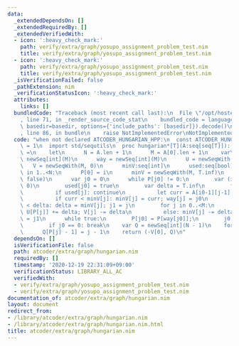 ```yaml
---
data:
  _extendedDependsOn: []
  _extendedRequiredBy: []
  _extendedVerifiedWith:
  - icon: ':heavy_check_mark:'
    path: verify/extra/graph/yosupo_assignment_problem_test.nim
    title: verify/extra/graph/yosupo_assignment_problem_test.nim
  - icon: ':heavy_check_mark:'
    path: verify/extra/graph/yosupo_assignment_problem_test.nim
    title: verify/extra/graph/yosupo_assignment_problem_test.nim
  _isVerificationFailed: false
  _pathExtension: nim
  _verificationStatusIcon: ':heavy_check_mark:'
  attributes:
    links: []
  bundledCode: "Traceback (most recent call last):\n  File \"/opt/hostedtoolcache/Python/3.10.6/x64/lib/python3.10/site-packages/onlinejudge_verify/documentation/build.py\"\
    , line 71, in _render_source_code_stat\n    bundled_code = language.bundle(stat.path,\
    \ basedir=basedir, options={'include_paths': [basedir]}).decode()\n  File \"/opt/hostedtoolcache/Python/3.10.6/x64/lib/python3.10/site-packages/onlinejudge_verify/languages/nim.py\"\
    , line 86, in bundle\n    raise NotImplementedError\nNotImplementedError\n"
  code: "when not declared ATCODER_HUNGARIAN_HPP:\n  const ATCODER_HUNGARIAN_HPP*\
    \ = 1\n  import std/sequtils\n  proc hungarian*[T](A:seq[seq[T]]):(T, seq[int])\
    \ =\n    let\n      N = A.len + 1\n      M = A[0].len + 1\n    var\n      P =\
    \ newSeq[int](M)\n      way = newSeq[int](M)\n      U = newSeqWith(N, 0)\n   \
    \   V = newSeqWith(M, 0)\n      minV:seq[int]\n      used:seq[bool]\n    for i\
    \ in 1..<N:\n      P[0] = i\n      minV = newSeqWith(M, T.inf)\n      used = newSeqWith(M,\
    \ false)\n      var j0 = 0\n      while P[j0] != 0:\n        var (i0, j1) = (P[j0],\
    \ 0)\n        used[j0] = true\n        var delta = T.inf\n        for j in 1..<M:\n\
    \          if used[j]: continue\n          let curr = A[i0-1][j-1] - U[i0] - V[j]\n\
    \          if curr < minV[j]: minV[j] = curr; way[j] = j0\n          if minV[j]\
    \ < delta: delta = minV[j]; j1 = j\n        for j in 0..<M:\n          if used[j]:\
    \ U[P[j]] += delta; V[j] -= delta\n          else: minV[j] -= delta\n        j0\
    \ = j1\n      while true:\n        P[j0] = P[way[j0]];\n        j0 = way[j0];\n\
    \        if j0 == 0: break\n    var Q = newSeq[int](N - 1)\n    for j in 1..<M:\n\
    \      Q[P[j] - 1] = j - 1\n    return (-V[0], Q)\n"
  dependsOn: []
  isVerificationFile: false
  path: atcoder/extra/graph/hungarian.nim
  requiredBy: []
  timestamp: '2020-12-19 22:31:09+09:00'
  verificationStatus: LIBRARY_ALL_AC
  verifiedWith:
  - verify/extra/graph/yosupo_assignment_problem_test.nim
  - verify/extra/graph/yosupo_assignment_problem_test.nim
documentation_of: atcoder/extra/graph/hungarian.nim
layout: document
redirect_from:
- /library/atcoder/extra/graph/hungarian.nim
- /library/atcoder/extra/graph/hungarian.nim.html
title: atcoder/extra/graph/hungarian.nim
---
```

